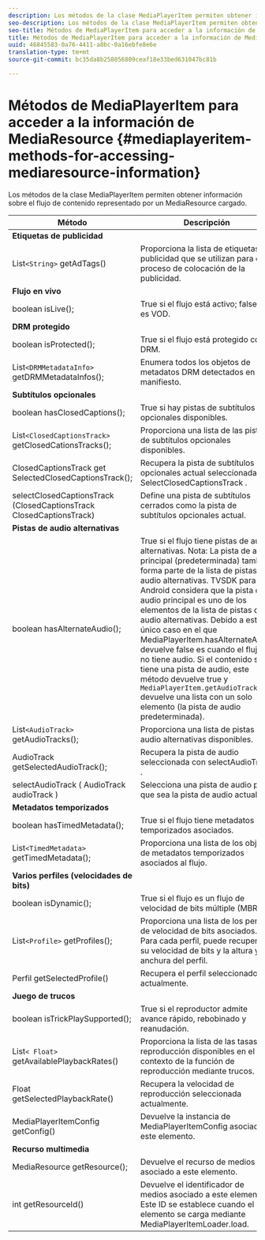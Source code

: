 ```yaml
---
description: Los métodos de la clase MediaPlayerItem permiten obtener información sobre el flujo de contenido representado por un MediaResource cargado.
seo-description: Los métodos de la clase MediaPlayerItem permiten obtener información sobre el flujo de contenido representado por un MediaResource cargado.
seo-title: Métodos de MediaPlayerItem para acceder a la información de MediaResource
title: Métodos de MediaPlayerItem para acceder a la información de MediaResource
uuid: 46845583-0a76-4411-a8bc-0a16ebfe8e6e
translation-type: tm+mt
source-git-commit: bc35da8b258056809ceaf18e33bed631047bc81b

---
```



# Métodos de MediaPlayerItem para acceder a la información de MediaResource {#mediaplayeritem-methods-for-accessing-mediaresource-information}

Los métodos de la clase MediaPlayerItem permiten obtener información sobre el flujo de contenido representado por un MediaResource cargado.

| Método | Descripción |
|--- |--- |
| **Etiquetas de publicidad** |  |
| List`<String>` getAdTags() | Proporciona la lista de etiquetas de publicidad que se utilizan para el proceso de colocación de la publicidad. |
| **Flujo en vivo** |  |
| boolean isLive(); | True si el flujo está activo; false si es VOD. |
| **DRM protegido** |  |
| boolean isProtected(); | True si el flujo está protegido con DRM. |
| List`<DRMMetadataInfo>` getDRMMetadataInfos(); | Enumera todos los objetos de metadatos DRM detectados en el manifiesto. |
| **Subtítulos opcionales** |  |
| boolean hasClosedCaptions(); | True si hay pistas de subtítulos opcionales disponibles. |
| List`<ClosedCaptionsTrack>` getClosedCationsTracks(); | Proporciona una lista de las pistas de subtítulos opcionales disponibles. |
| ClosedCaptionsTrack get SelectedClosedCaptionsTrack(); | Recupera la pista de subtítulos opcionales actual seleccionada con SelectClosedCaptionsTrack . |
| selectClosedCaptionsTrack (ClosedCaptionsTrack ClosedCaptionsTrack) | Define una pista de subtítulos cerrados como la pista de subtítulos opcionales actual. |
| **Pistas de audio alternativas** |  |
| boolean hasAlternateAudio(); | True si el flujo tiene pistas de audio alternativas. Nota:  La pista de audio principal (predeterminada) también forma parte de la lista de pistas de audio alternativas.  TVSDK para Android considera que la pista de audio principal es uno de los elementos de la lista de pistas de audio alternativas. Debido a esto, el único caso en el que MediaPlayerItem.hasAlternateAudio devuelve false es cuando el flujo no tiene audio. Si el contenido solo tiene una pista de audio, este método devuelve true y `MediaPlayerItem.getAudioTracks` devuelve una lista con un solo elemento (la pista de audio predeterminada). |
| List`<AudioTrack>` getAudioTracks(); | Proporciona una lista de pistas de audio alternativas disponibles. |
| AudioTrack getSelectedAudioTrack(); | Recupera la pista de audio seleccionada con selectAudioTrack . |
| selectAudioTrack ( AudioTrack audioTrack ) | Selecciona una pista de audio para que sea la pista de audio actual. |
| **Metadatos temporizados** |  |
| boolean hasTimedMetadata(); | True si el flujo tiene metadatos temporizados asociados. |
| List`<TimedMetadata>` getTimedMetadata(); | Proporciona una lista de los objetos de metadatos temporizados asociados al flujo. |
| **Varios perfiles (velocidades de bits)** |
| boolean isDynamic(); | True si el flujo es un flujo de velocidad de bits múltiple (MBR). |
| List`<Profile>` getProfiles(); | Proporciona una lista de los perfiles de velocidad de bits asociados. Para cada perfil, puede recuperar su velocidad de bits y la altura y anchura del perfil. |
| Perfil getSelectedProfile() | Recupera el perfil seleccionado actualmente. |
| **Juego de trucos** |  |
| boolean isTrickPlaySupported(); | True si el reproductor admite avance rápido, rebobinado y reanudación. |
| List`< Float>` getAvailablePlaybackRates() | Proporciona la lista de las tasas de reproducción disponibles en el contexto de la función de reproducción mediante trucos. |
| Float getSelectedPlaybackRate() | Recupera la velocidad de reproducción seleccionada actualmente. |
| MediaPlayerItemConfig getConfig() | Devuelve la instancia de MediaPlayerItemConfig asociada a este elemento. |
| **Recurso multimedia** |  |
| MediaResource getResource(); | Devuelve el recurso de medios asociado a este elemento. |
| int getResourceId() | Devuelve el identificador de medios asociado a este elemento. Este ID se establece cuando el elemento se carga mediante MediaPlayerItemLoader.load. |